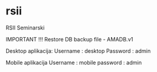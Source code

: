# rsii
RSII Seminarski

IMPORTANT !!! 
Restore DB backup file - AMADB.v1

Desktop aplikacija:
  Username : desktop
  Password : admin
  
Mobile aplikacija
  Username : mobile
  password : admin
